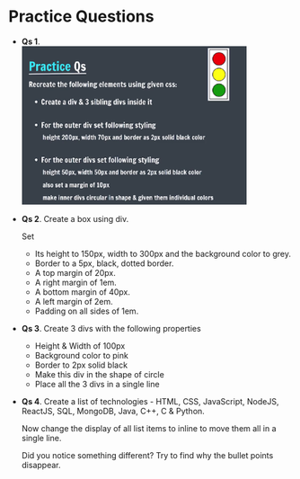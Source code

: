 # Practice Questions

- **Qs 1**. <br>
    <img src="./assets/1.png" alt="Qs 1" hight="150px" width="400px">

- **Qs 2**. Create a box using div.

  Set

  - Its height to 150px, width to 300px and the background color to grey.
  - Border to a 5px, black, dotted border.
  - A top margin of 20px.
  - A right margin of 1em.
  - A bottom margin of 40px.
  - A left margin of 2em.
  - Padding on all sides of 1em.

- **Qs 3**. Create 3 divs with the following properties
  - Height & Width of 100px
  - Background color to pink 
  - Border to 2px solid black
  - Make this div in the shape of circle
  - Place all the 3 divs in a single line

- **Qs 4**. Create a list of technologies - HTML, CSS, JavaScript, NodeJS, ReactJS, SQL, MongoDB, Java, C++, C & Python.

  Now change the display of all list items to inline to move them all in a single line.

  Did you notice something different? Try to find why the bullet points disappear.
